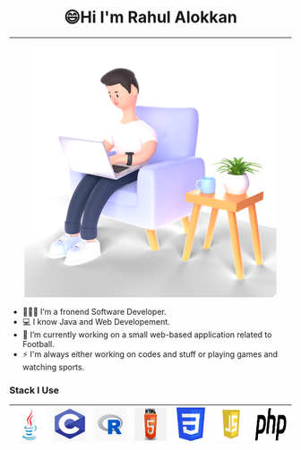 <h1 align="center"> 😄Hi I'm Rahul Alokkan </h1>

---

   <p align="center"> <img src="./image.png"> </p>

- 🧑🏻‍💻 I’m a fronend Software Developer.
- 💻 I know Java and Web Developement.
- 🔭 I’m currently working on a small web-based application related to Football.
- ⚡ I'm always either working on codes and stuff or playing games and watching sports.

### Stack I Use
|<img src="Asset\java.jpg" width=60 height=60>|<img src="Asset\C language.png" width=60 height=60>|<img src="Asset\R_language.jpg" width=60 height=60>|<img src="Asset\HTML.png" width=60 height=60>|<img src="Asset\CSS.png" width=60 height=60>|<img src="Asset\JS.jpg" width=60 height=60>|<img src="Asset\PHP.png" width=60 height=60>|
|---|----|---|----|----|----|----|

<!--

**Rahul-Alokkan/Rahul-Alokkan** is a ✨ _special_ ✨ repository because its `README.md` (this file) appears on your GitHub profile.

Here are some ideas to get you started:

- 🔭 I’m currently working on ...
- 🌱 I’m currently learning ...
- 👯 I’m looking to collaborate on ...
- 🤔 I’m looking for help with ...
- 💬 Ask me about ...
- 📫 How to reach me: ...
- 😄 Pronouns: ...
- ⚡ Fun fact: ...
-->
